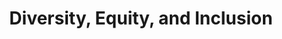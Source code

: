 ---
layout: page
title: Diversity, Equity, and Inclusion
image: assets/images/pic01.jpg
description: 'Description'
nav-menu: true
---